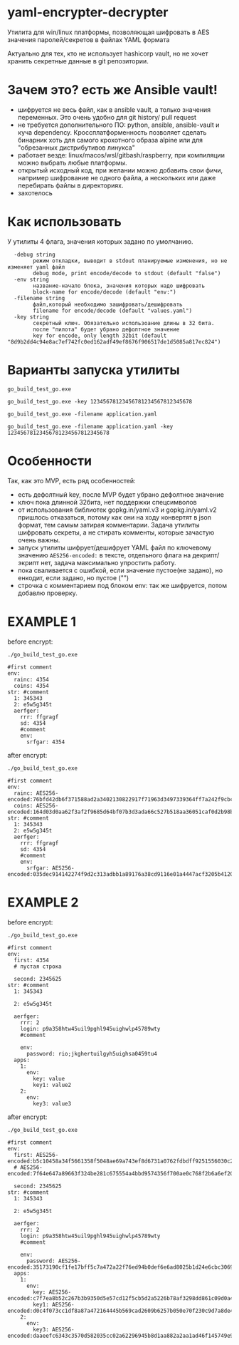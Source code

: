 # yaml-encrypter-decrypter

Утилита для win/linux платформы, позволяющая шифровать в AES значения паролей/секретов в файлах YAML формата

Актуально для тех, кто не использует hashicorp vault, но не хочет хранить секретные данные в git репозитории.


# Зачем это? есть же Ansible vault!
- шифруется не весь файл, как в ansible vault, а только значения переменных. Это очень удобно для git history/ pull request
- не требуется дополнительного ПО: python, ansible, ansible-vault и куча dependency. Кроссплатформенность позволяет сделать бинарник хоть для самого крохотного образа alpine или для "обрезанных дистрибутивов линукса"
- работает везде: linux/macos/wsl/gitbash/raspberry, при компиляции можно выбрать любые платформы.
- открытый исходный код, при желании можно добавить свои фичи, например шифрование не одного файла, а нескольких или даже перебирать файлы в директориях.
- захотелось



# Как использовать
У утилиты 4 флага, значения которых задано по умолчанию.
```
  -debug string
        режим откладки, выводит в stdout планируемые изменения, но не изменяет yaml файл
        debug mode, print encode/decode to stdout (default "false")
  -env string
        название-начало блока, значения которых надо шифровать
        block-name for encode/decode (default "env:")
  -filename string
        файл,который необходимо зашифровать/дешифровать
        filename for encode/decode (default "values.yaml")
  -key string
        секретный ключ. Обязательно использоание длины в 32 бита.
        после "пилота" будет убрано дефолтное значение
        key for encode, only length 32bit (default "8d9b2dd4c94e8ac7ef742fc0ed162adf49ef8676f906517de1d5085a817ec824")
```

# Варианты запуска утилиты
`go_build_test_go.exe`

`go_build_test_go.exe -key 12345678123456781234567812345678`

`go_build_test_go.exe -filename application.yaml`

`go_build_test_go.exe -filename application.yaml -key 12345678123456781234567812345678`

# Особенности 
Так, как это MVP, есть ряд особенностей:
- есть дефолтный key, после MVP будет убрано дефолтное значение
- ключ пока длинной 32бита, нет поддержки спецсимволов
- от использования библиотек gopkg.in/yaml.v3 и gopkg.in/yaml.v2 пришлось отказаться, потому как они на ходу конвертят в json формат, тем самым затирая комментарии. Задача утилиты шифровать секреты, а не стирать комменты, которые зачастую очень важны.
- запуск утилиты шифрует/дешифрует YAML файл по ключевому значению `AES256-encoded:` в тексте, отдельного флага на декрипт/экрипт нет, задача максимально упростить работу.
- пока сваливается с ошибкой, если значение пустое(не задано), но енкодит, если задано, но пустое ("")
- строчка с комментарием под блоком env: так же шифруется, потом добавлю проверку.

# EXAMPLE 1

before encrypt:

`./go_build_test_go.exe`
```
#first comment
env:
  rainc: 4354
  coins: 4354
str: #comment
  1: 345343
  2: e5w5g345t
  aerfger:
    rrr: ffgragf
    sd: 4354
    #comment
    env:
      srfgar: 4354

```

after encrypt:

`./go_build_test_go.exe`
```
#first comment
env:
  rainc: AES256-encoded:76bfd42db6f371588ad2a3402130822917f71963d3497339364ff7a242f9cbcd
  coins: AES256-encoded:164d03d0aa62f3af2f9685d64bf07b3d3ada66c527b518aa36051caf0d2b98b3
str: #comment
  1: 345343
  2: e5w5g345t
  aerfger:
    rrr: ffgragf
    sd: 4354
    #comment
    env:
      srfgar: AES256-encoded:035dec914142274f9d2c313adbb1a89176a38cd9116e01a4447acf3205b4120b

```

# EXAMPLE 2
before encrypt:

`./go_build_test_go.exe`
```
#first comment
env:
  first: 4354
  # пустая строка

  second: 2345625
str: #comment
  1: 345343

  2: e5w5g345t

  aerfger:
    rrr: 2
    login: p9a358htw45uil9pghl945uighwlp45789wty
    #comment

    env:
      password: rio;jkghertuilgyh5uighsa0459tu4
  apps:
    1:
      env:
        key: value
        key1: value2
    2:
      env:
        key3: value3
```

after encrypt:

`./go_build_test_go.exe`
```
#first comment
env:
  first: AES256-encoded:b5c10458a34f5661358f5048ae69a743ef8d6731a0762fdbdff9251556030c25
  # AES256-encoded:7f64e647a89663f324be281c675554a4bbd9574356f700ae0c768f2b6a6ef20eb286f871a977dacd

  second: 2345625
str: #comment
  1: 345343

  2: e5w5g345t

  aerfger:
    rrr: 2
    login: p9a358htw45uil9pghl945uighwlp45789wty
    #comment

    env:
      password: AES256-encoded:35173190cf1fe17bff5c7a472a22f76ed94b0def6e6ad8025b1d24e6cbc306945702b8d5724c8dec26c6001f8d383879dfd10e32bf0e5064db20a7
  apps:
    1:
      env:
        key: AES256-encoded:c7f7ea8b52c267b3b9350d5e57cd12f5cb5d2a5226b78af3298dd861c09d0a44a2
        key1: AES256-encoded:d0c4f073cc1df8a87a472164445b569cad2609b6257b050e70f230c9d7a8de44818f
    2:
      env:
        key3: AES256-encoded:daaeefc6343c3570d582035cc02a62296945b8d1aa882a2aa1ad46f145749e92d9dd
```